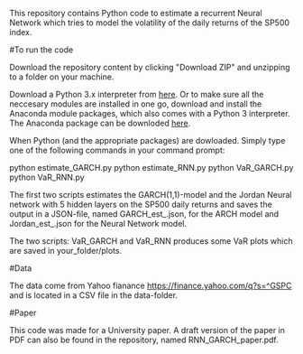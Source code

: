 This repository contains Python code to estimate a recurrent Neural Network which tries to model the volatility of the daily returns of the SP500 index.

#To run the code

Download the repository content by clicking "Download ZIP" and unzipping to a folder on your machine.

Download a Python 3.x interpreter from [here](https://www.python.org/downloads/). Or to make sure all the neccesary modules are installed in one go, download and install the Anaconda module packages, which also comes with a Python 3 interpreter. The Anaconda package can be downloded [here](https://www.continuum.io/downloads).

When Python (and the appropriate packages) are dowloaded. Simply type one of the following commands in your command prompt:

python estimate_GARCH.py
python estimate_RNN.py 
python VaR_GARCH.py
python VaR_RNN.py

The first two scripts estimates the GARCH(1,1)-model and the Jordan Neural network with 5 hidden layers on the SP500 daily returns and saves the output in a JSON-file, named GARCH_est_<timestamp>.json, for the ARCH model and Jordan_est_<timestamp>.json for the Neural Network model.

The two scripts: VaR_GARCH and VaR_RNN produces some VaR plots which are saved in your_folder/plots.

#Data
 
The data come from Yahoo fianance https://finance.yahoo.com/q?s=^GSPC and is located in a CSV file in the data-folder.

#Paper

This code was made for a University paper. A draft version of the paper in PDF can also be found in the repository, named RNN_GARCH_paper.pdf.